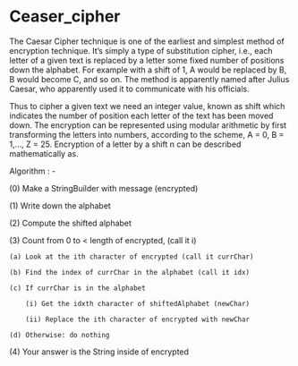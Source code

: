 # Ceaser_cipher

The Caesar Cipher technique is one of the earliest and simplest method of encryption technique. It’s simply a type of substitution cipher, i.e., each letter of a given text is replaced by a letter some fixed number of positions down the alphabet. For example with a shift of 1, A would be replaced by B, B would become C, and so on. The method is apparently named after Julius Caesar, who apparently used it to communicate with his officials.

Thus to cipher a given text we need an integer value, known as shift which indicates the number of position each letter of the text has been moved down.
The encryption can be represented using modular arithmetic by first transforming the letters into numbers, according to the scheme, A = 0, B = 1,…, Z = 25. Encryption of a letter by a shift n can be described mathematically as.

Algorithm : -

(0) Make a StringBuilder with message (encrypted)

(1) Write down the alphabet

(2) Compute the shifted alphabet

(3) Count from 0 to < length of encrypted, (call it i)

    (a) Look at the ith character of encrypted (call it currChar)
    
    (b) Find the index of currChar in the alphabet (call it idx)
    
    (c) If currChar is in the alphabet
        
        (i) Get the idxth character of shiftedAlphabet (newChar)
        
        (ii) Replace the ith character of encrypted with newChar
    
    (d) Otherwise: do nothing

(4) Your answer is the String inside of encrypted

